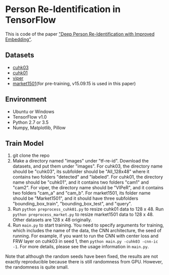 # Person Re-Identification in TensorFlow

This is code of the paper ["Deep Person Re-Identification with Improved Embedding"](https://arxiv.org/abs/1705.03332). 

## Datasets
- [cuhk03](http://www.ee.cuhk.edu.hk/~rzhao/) 
- [cuhk01](http://www.ee.cuhk.edu.hk/~rzhao/)
- [viper](https://vision.soe.ucsc.edu/node/178)
- [market1501](http://www.liangzheng.org/Project/project_reid.html)(for pre-training, v15.09.15 is used in this paper)

## Environment
- Ubuntu or Windows
- TensorFlow v1.0
- Python 2.7 or 3.5
- Numpy, Matplotlib, Pillow

## Train Model
1. git clone the repo
2. Make a directory named "images" under "tf-re-id". Download the datasets, and put them under "images". For cuhk03, the directory name should be "cuhk03", its subfolder should be "All_128x48" where it contains two folders "detected" and "labeled". For cuhk01, the directory name should be "cuhk01", and it contains two folders "cam1" and "cam2". For viper, the directory name should be "VIPeR", and it contains two folders "cam_a" and "cam_b". For market1501, its folder name should be "Market1501", and it should have three subfolders "bounding_box_train", "bounding_box_test", and "query".
3. Run ``python preprocess_cuhk01.py`` to resize cuhk01 data to 128 x 48. Run ``python preprocess_market.py`` to resize market1501 data to 128 x 48. Other datasets are 128 x 48 originally.
4. Run ``main.py`` to start training. You need to specify arguments for training, which includes the name of the data, the CNN architecture, the seed of running. For example, if you want to run the CNN with center loss and FRW layer on cuhk03 in seed 1, then ``python main.py -cuhk03 -cnn-ic -1``. For more details, please see the usage information in ``main.py``.

Note that although the random seeds have been fixed, the results are not exactly reproducible because there is still randomness from GPU. However, the randomness is quite small.
